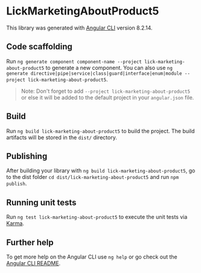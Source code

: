# LickMarketingAboutProduct5

This library was generated with [Angular CLI](https://github.com/angular/angular-cli) version 8.2.14.

## Code scaffolding

Run `ng generate component component-name --project lick-marketing-about-product5` to generate a new component. You can also use `ng generate directive|pipe|service|class|guard|interface|enum|module --project lick-marketing-about-product5`.
> Note: Don't forget to add `--project lick-marketing-about-product5` or else it will be added to the default project in your `angular.json` file. 

## Build

Run `ng build lick-marketing-about-product5` to build the project. The build artifacts will be stored in the `dist/` directory.

## Publishing

After building your library with `ng build lick-marketing-about-product5`, go to the dist folder `cd dist/lick-marketing-about-product5` and run `npm publish`.

## Running unit tests

Run `ng test lick-marketing-about-product5` to execute the unit tests via [Karma](https://karma-runner.github.io).

## Further help

To get more help on the Angular CLI use `ng help` or go check out the [Angular CLI README](https://github.com/angular/angular-cli/blob/master/README.md).
